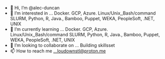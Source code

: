 - 👋 Hi, I’m @alec-duncan
- 👀 I’m interested in ...  Docker. GCP, Azure. Linux/Unix,,Bash/command SLURM, Python, R, Java., Bamboo, Puppet, WEKA,  PeopleSoft, .NET, UNIX
- 🌱 I’m currently learning ... Docker. GCP, Azure. Linux/Unix,,Bash/command SLURM, Python, R, Java., Bamboo, Puppet, WEKA,  PeopleSoft, .NET, UNIX
- 💞️ I’m looking to collaborate on ... Building skillsset
- 📫 How to reach me ...loudownstl@proton.me

<!---
alec-duncan/alec-duncan is a ✨ special ✨ repository because its `README.md` (this file) appears on your GitHub profile.
You can click the Preview link to take a look at your changes.
--->
